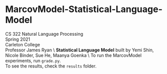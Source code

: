 # MarcovModel-Statistical-Language-Model

CS 322 Natural Language Processing \
Spring 2021 \
Carleton College \
Professor James Ryan \\
**Statistical Language Model** built by Yemi Shin, Nicole Binder, Sue He, Maanya Goenka \\
To run the MarcovModel experiments, run `grade.py`. \
To see the results, check the `results` folder.
